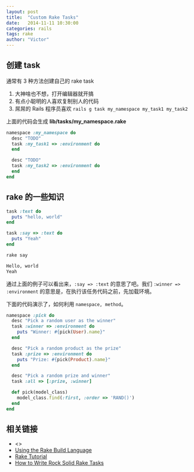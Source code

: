 ```yaml
---
layout: post
title:  "Custom Rake Tasks"
date:   2014-11-11 10:30:00
categories: rails
tags: rake
author: "Victor"
---
```


## 创建 task

通常有 3 种方法创建自己的 rake task

1. 大神啥也不想，打开编辑器就开搞
2. 有点小聪明的人喜欢复制别人的代码
3. 屌屌的 Rails 程序员喜欢 ```rails g task my_namespace my_task1 my_task2```

上面的代码会生成 **lib/tasks/my_namespace.rake**

```ruby
namespace :my_namespace do
  desc "TODO"
  task :my_task1 => :environment do
  end

  desc "TODO"
  task :my_task2 => :environment do
  end
end
```

## rake 的一些知识

```ruby
task :text do
  puts "hello, world"
end

task :say => :text do
  puts "Yeah"
end
```

```bash
rake say

Hello, world
Yeah
```

通过上面的例子可以看出来，```:say => :text``` 的意思了吧。我们 ```:winner => :environment``` 的意思是，在执行该任务代码之前，先加载环境。

下面的代码演示了，如何利用 ```namespace, method```。

```ruby
namespace :pick do
  desc "Pick a random user as the winner"
  task :winner => :environment do
    puts "Winner: #{pick(User).name}"
  end

  desc "Pick a random product as the prize"
  task :prize => :environment do
    puts "Prize: #{pick(Product).name}"
  end

  desc "Pick a random prize and winner"
  task :all => [:prize, :winner]

  def pick(model_class)
    model_class.find(:first, :order => 'RAND()')
  end
end
```

## 相关链接

* <<Rake Task Management Essentials>>
* [Using the Rake Build Language](http://www.martinfowler.com/articles/rake.html)
* [Rake Tutorial](http://jasonseifer.com/2010/04/06/rake-tutoria)
* [How to Write Rock Solid Rake Tasks](http://bugroll.com/rock-solid-rake-tasks.html)
